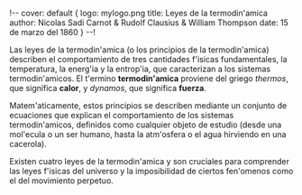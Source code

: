 !--
    cover: default {
        logo: mylogo.png
        title: Leyes de la termodin'amica
        author: Nicolas Sadi Carnot & Rudolf Clausius & William Thompson
        date: 15 de marzo del 1860
    }
--!

Las leyes de la termodin'amica (o los principios de la termodin'amica) describen el 
comportamiento de tres cantidades f'isicas fundamentales, la temperatura, la energ'ia 
y la entrop'ia, que caracterizan a los sistemas termodin'amicos. El t'ermino 
__termodin'amica__ proviene del griego *thermos*, que significa __calor__, y _dynamos_, 
que significa **fuerza**.  

Matem'aticamente, estos principios se describen mediante un conjunto de ecuaciones que 
explican el comportamiento de los sistemas termodin'amicos, definidos como cualquier objeto 
de estudio (desde una mol'ecula o un ser humano, hasta la atm'osfera o el agua hirviendo en 
una cacerola).  

Existen cuatro leyes de la termodin'amica y son cruciales para comprender las leyes f'isicas 
del universo y la imposibilidad de ciertos fen'omenos como el del movimiento perpetuo.
